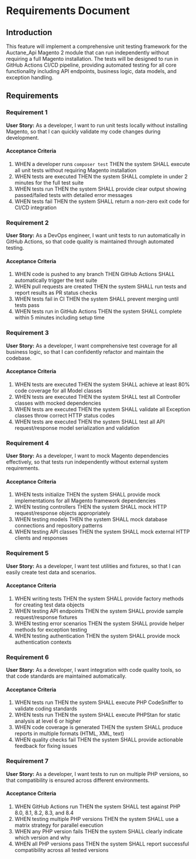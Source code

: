 # Requirements Document

## Introduction

This feature will implement a comprehensive unit testing framework for the Auctane_Api Magento 2 module that can run independently without requiring a full Magento installation. The tests will be designed to run in GitHub Actions CI/CD pipeline, providing automated testing for all core functionality including API endpoints, business logic, data models, and exception handling.

## Requirements

### Requirement 1

**User Story:** As a developer, I want to run unit tests locally without installing Magento, so that I can quickly validate my code changes during development.

#### Acceptance Criteria

1. WHEN a developer runs `composer test` THEN the system SHALL execute all unit tests without requiring Magento installation
2. WHEN tests are executed THEN the system SHALL complete in under 2 minutes for the full test suite
3. WHEN tests run THEN the system SHALL provide clear output showing passed/failed tests with detailed error messages
4. WHEN tests fail THEN the system SHALL return a non-zero exit code for CI/CD integration

### Requirement 2

**User Story:** As a DevOps engineer, I want unit tests to run automatically in GitHub Actions, so that code quality is maintained through automated testing.

#### Acceptance Criteria

1. WHEN code is pushed to any branch THEN GitHub Actions SHALL automatically trigger the test suite
2. WHEN pull requests are created THEN the system SHALL run tests and report results as PR status checks
3. WHEN tests fail in CI THEN the system SHALL prevent merging until tests pass
4. WHEN tests run in GitHub Actions THEN the system SHALL complete within 5 minutes including setup time

### Requirement 3

**User Story:** As a developer, I want comprehensive test coverage for all business logic, so that I can confidently refactor and maintain the codebase.

#### Acceptance Criteria

1. WHEN tests are executed THEN the system SHALL achieve at least 80% code coverage for all Model classes
2. WHEN tests are executed THEN the system SHALL test all Controller classes with mocked dependencies
3. WHEN tests are executed THEN the system SHALL validate all Exception classes throw correct HTTP status codes
4. WHEN tests are executed THEN the system SHALL test all API request/response model serialization and validation

### Requirement 4

**User Story:** As a developer, I want to mock Magento dependencies effectively, so that tests run independently without external system requirements.

#### Acceptance Criteria

1. WHEN tests initialize THEN the system SHALL provide mock implementations for all Magento framework dependencies
2. WHEN testing controllers THEN the system SHALL mock HTTP request/response objects appropriately
3. WHEN testing models THEN the system SHALL mock database connections and repository patterns
4. WHEN testing API classes THEN the system SHALL mock external HTTP clients and responses

### Requirement 5

**User Story:** As a developer, I want test utilities and fixtures, so that I can easily create test data and scenarios.

#### Acceptance Criteria

1. WHEN writing tests THEN the system SHALL provide factory methods for creating test data objects
2. WHEN testing API endpoints THEN the system SHALL provide sample request/response fixtures
3. WHEN testing error scenarios THEN the system SHALL provide helper methods for exception testing
4. WHEN testing authentication THEN the system SHALL provide mock authentication contexts

### Requirement 6

**User Story:** As a developer, I want integration with code quality tools, so that code standards are maintained automatically.

#### Acceptance Criteria

1. WHEN tests run THEN the system SHALL execute PHP CodeSniffer to validate coding standards
2. WHEN tests run THEN the system SHALL execute PHPStan for static analysis at level 6 or higher
3. WHEN code coverage is generated THEN the system SHALL produce reports in multiple formats (HTML, XML, text)
4. WHEN quality checks fail THEN the system SHALL provide actionable feedback for fixing issues

### Requirement 7

**User Story:** As a developer, I want tests to run on multiple PHP versions, so that compatibility is ensured across different environments.

#### Acceptance Criteria

1. WHEN GitHub Actions run THEN the system SHALL test against PHP 8.0, 8.1, 8.2, 8.3, and 8.4
2. WHEN testing multiple PHP versions THEN the system SHALL use a matrix strategy for parallel execution
3. WHEN any PHP version fails THEN the system SHALL clearly indicate which version and why
4. WHEN all PHP versions pass THEN the system SHALL report successful compatibility across all tested versions